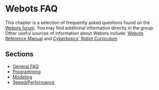 # Webots FAQ

This chapter is a selection of frequently asked questions found on the [Webots forum](http://www.cyberbotics.com/forum).
You may find additional information directly in the group.
Other useful sources of information about Webots include: [Webots Reference Manual](../reference/index.md) and [Cyberbotics' Robot Curriculum](http://en.wikibooks.org/wiki/Cyberbotics'_Robot_Curriculum).

## Sections

- [General FAQ](general-faq.md)
- [Programming](programming.md)
- [Modeling](modeling.md)
- [Speed/Performance](speed-performance.md)
